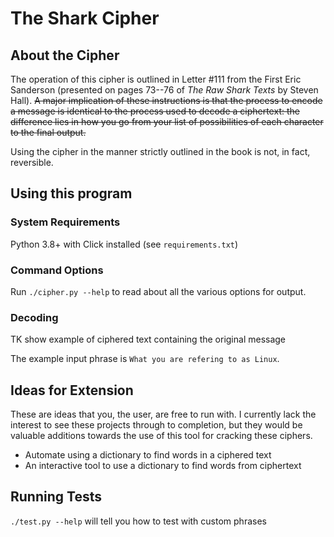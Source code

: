 # The Shark Cipher

## About the Cipher

The operation of this cipher is outlined in Letter #111 from the First Eric
Sanderson (presented on pages 73--76 of _The Raw Shark Texts_ by Steven Hall).
~~A major implication of these instructions is that the process to encode a
message is identical to the process used to decode a ciphertext: the difference
lies in how you go from your list of possibilities of each character to the
final output.~~

Using the cipher in the manner strictly outlined in the book is not, in fact,
reversible.  

## Using this program

### System Requirements

Python 3.8+ with Click installed (see `requirements.txt`)

### Command Options

Run `./cipher.py --help` to read about all the various options for output.

### Decoding

TK show example of ciphered text containing the original message

The example input phrase is `What you are refering to as Linux`.

## Ideas for Extension

These are ideas that you, the user, are free to run with.  I currently lack the
interest to see these projects through to completion, but they would be valuable
additions towards the use of this tool for cracking these ciphers.

* Automate using a dictionary to find words in a ciphered text
* An interactive tool to use a dictionary to find words from ciphertext

## Running Tests

`./test.py --help` will tell you how to test with custom phrases
